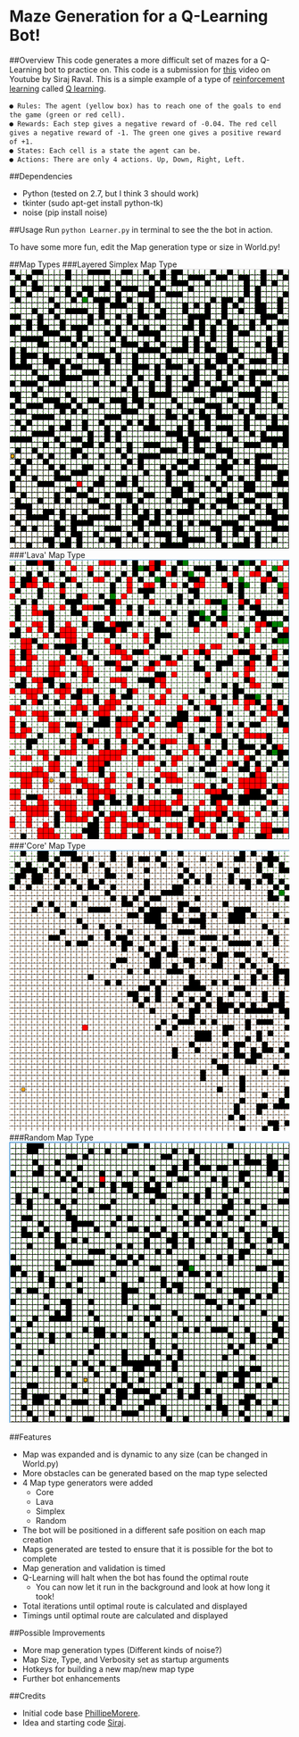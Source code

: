 # Maze Generation for a Q-Learning Bot!

##Overview
This code generates a more difficult set of mazes for a Q-Learning bot to practice on. 
This code is a submission for [this](https://youtu.be/A5eihauRQvo) video on Youtube by Siraj Raval. 
This is a simple example of a type of [reinforcement learning](https://en.wikipedia.org/wiki/Reinforcement_learning) called [Q learning](https://en.wikipedia.org/wiki/Q-learning). 

	● Rules: The agent (yellow box) has to reach one of the goals to end the game (green or red cell).
	● Rewards: Each step gives a negative reward of -0.04. The red cell gives a negative reward of -1. The green one gives a positive reward of +1.
	● States: Each cell is a state the agent can be.
	● Actions: There are only 4 actions. Up, Down, Right, Left.

##Dependencies
 - Python (tested on 2.7, but I think 3 should work)
 - tkinter (sudo apt-get install python-tk)
 - noise (pip install noise)

##Usage
Run `python Learner.py` in terminal to see the the bot in action.

To have some more fun, edit the Map generation type or size in World.py!

##Map Types
###Layered Simplex Map Type
![](/example-maps/simplex.png?raw=true "Layered Simplex Map Type")
###'Lava' Map Type
![](/example-maps/lava.png?raw=true "'Lava' Map Type")
###'Core' Map Type
![](/example-maps/core.png?raw=true "'Core' Map Type")
###Random Map Type
![](/example-maps/random.png?raw=true "Random Map Type")

##Features
* Map was expanded and is dynamic to any size (can be changed in World.py)
* More obstacles can be generated based on the map type selected
* 4 Map type generators were added 
  - Core
  - Lava
  - Simplex
  - Random
* The bot will be positioned in a different safe position on each map creation
* Maps generated are tested to ensure that it is possible for the bot to complete 
* Map generation and validation is timed
* Q-Learning will halt when the bot has found the optimal route
  - You can now let it run in the background and look at how long it took!
* Total iterations until optimal route is calculated and displayed
* Timings until optimal route are calculated and displayed

##Possible Improvements
* More map generation types (Different kinds of noise?)
* Map Size, Type, and Verbosity set as startup arguments
* Hotkeys for building a new map/new map type
* Further bot enhancements

##Credits
 - Initial code base [PhillipeMorere](https://github.com/PhilippeMorere).
 - Idea and starting code [Siraj](https://github.com/llSourcell).

